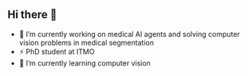 ## Hi there 👋

- 🔭 I’m currently working on medical AI agents and solving computer vision problems in medical segmentation
- ⚡ PhD student at ITMO
- 🌱 I’m currently learning computer vision
